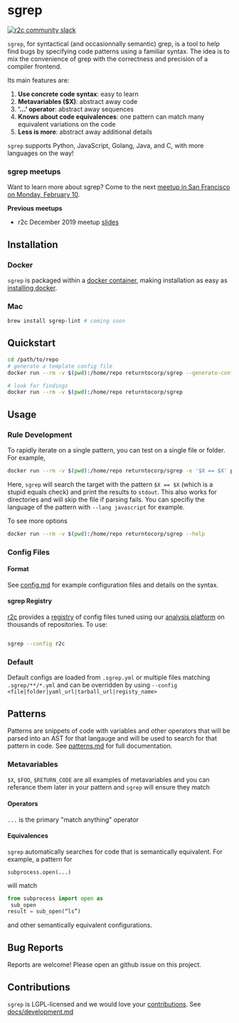 # sgrep

[![r2c community slack](https://img.shields.io/badge/r2c_slack-join-brightgreen?style=for-the-badge&logo=slack&labelColor=4A154B)](https://join.slack.com/t/r2c-community/shared_invite/enQtNjU0NDYzMjAwODY4LWE3NTg1MGNhYTAwMzk5ZGRhMjQ2MzVhNGJiZjI1ZWQ0NjQ2YWI4ZGY3OGViMGJjNzA4ODQ3MjEzOWExNjZlNTA)

`sgrep`, for syntactical (and occasionnally semantic) grep, is a
tool to help find bugs by specifying code patterns using a familiar
syntax. The idea is to mix the convenience of grep with the
correctness and precision of a compiler frontend.

Its main features are:

1. **Use concrete code syntax**: easy to learn
2. **Metavariables ($X)**: abstract away code
3. **'...' operator**: abstract away sequences
4. **Knows about code equivalences**: one pattern can match many equivalent variations on the code
5. **Less is more**: abstract away additional details

`sgrep` supports Python, JavaScript,  Golang, Java, and C, with more languages on the way!

### sgrep meetups

Want to learn more about sgrep? Come to the next [meetup in San Francisco on Monday, February 10](https://www.eventbrite.com/e/detect-complex-code-patterns-using-semantic-grep-tickets-91167980885).

**Previous meetups**

- r2c December 2019 meetup [slides](https://r2c.dev/sgrep-public.pdf)

## Installation

### Docker

`sgrep` is packaged within a [docker container](https://hub.docker.com/r/returntocorp/sgrep), making installation as easy as [installing docker](https://docs.docker.com/install/).

### Mac

```bash
brew install sgrep-lint # coming soon
```

## Quickstart

```bash
cd /path/to/repo
# generate a template config file
docker run --rm -v $(pwd):/home/repo returntocorp/sgrep --generate-config

# look for findings
docker run --rm -v $(pwd):/home/repo returntocorp/sgrep

```

## Usage

### Rule Development

To rapidly iterate on a single pattern, you can test on a single file or folder. For example,

```bash
docker run --rm -v $(pwd):/home/repo returntocorp/sgrep -e '$X == $X' path/to/file.py
```

Here, `sgrep` will search the target with the pattern `$X == $X` (which is a stupid equals check) and print the results to `stdout`. This also works for directories and will skip the file if parsing fails. You can specifiy the language of the pattern with `--lang javascript` for example.

To see more options

```bash
docker run --rm -v $(pwd):/home/repo returntocorp/sgrep --help
```

### Config Files

#### Format

See [config.md](docs/config.md) for example configuration files and details on the syntax.

#### sgrep Registry

[r2c](https://r2c.dev) provides a [registry](https://github.com/returntocorp/sgrep-rules) of config files tuned using our [analysis platform](https://app.r2c.dev) on thousands of repositories. To use:

```bash

sgrep --config r2c

```

### Default

Default configs are loaded from `.sgrep.yml` or multiple files matching `.sgrep/**/*.yml` and can be overridden by using `--config <file|folder|yaml_url|tarball_url|registy_name>`

## Patterns

Patterns are snippets of code with variables and other operators that will be parsed into an AST for that langauge and will be used to search for that pattern in code. See [patterns.md](docs/patterns.md) for full documentation.

### Metavariables

`$X`, `$FOO`, `$RETURN_CODE` are all examples of metavariables and you can referance them later in your pattern and `sgrep` will ensure they match

#### Operators

`...` is the primary "match anything" operator

#### Equivalences

`sgrep` automatically searches for code that is semantically equivalent. For example, a pattern for

```sgrep
subprocess.open(...)
```

will match

```python
from subprocess import open as
 sub_open
result = sub_open(“ls”)
```

and other semantically equivalent configurations.

## Bug Reports

Reports are welcome! Please open an github issue on this project.

## Contributions

`sgrep` is LGPL-licensed and we would love your [contributions](CONTRIBUTING.md). See [docs/development.md](docs/development.md)
